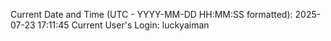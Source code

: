 Current Date and Time (UTC - YYYY-MM-DD HH:MM:SS formatted): 2025-07-23 17:11:45
Current User's Login: luckyaiman
